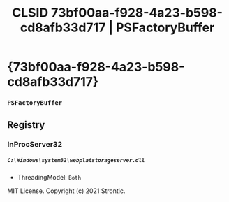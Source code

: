 ﻿---
title: "CLSID 73bf00aa-f928-4a23-b598-cd8afb33d717 | PSFactoryBuffer"
excerpt: What is COM-Object CLSID 73bf00aa-f928-4a23-b598-cd8afb33d717?
---

# {73bf00aa-f928-4a23-b598-cd8afb33d717}

### `PSFactoryBuffer`

## Registry


### InProcServer32

##### `C:\Windows\system32\webplatstorageserver.dll`
* ThreadingModel: `Both`

MIT License. Copyright (c) 2021 Strontic.


